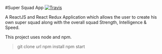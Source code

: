 #Super Squad App
[![Travis](https://img.shields.io/travis/rust-lang/rust.svg)]()

A ReactJS and React Redux Application which allows the user to create his own super squad along with the overall squad Strength, Intelligence & Speed.

This project uses node and npm.

> git clone url
> npm install
> npm start

